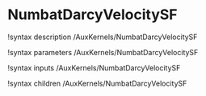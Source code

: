 # NumbatDarcyVelocitySF
!syntax description /AuxKernels/NumbatDarcyVelocitySF

!syntax parameters /AuxKernels/NumbatDarcyVelocitySF

!syntax inputs /AuxKernels/NumbatDarcyVelocitySF

!syntax children /AuxKernels/NumbatDarcyVelocitySF
